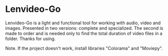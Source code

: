 # Lenvideo-Go
Lenvideo-Go is a light and functional tool for working with audio, video and images.
Presented in two versions: complete and specialized. The second is made to order and is needed only to find the total duration of video files in a folder.
Thanks for using.

Note. If the project doesn't work, install libraries "Colorama" and "Moviepy".
